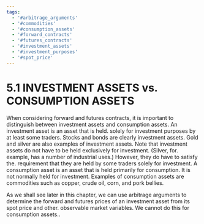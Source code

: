 ```yaml
---
tags:
  - '#arbitrage_arguments'
  - '#commodities'
  - '#consumption_assets'
  - '#forward_contracts'
  - '#futures_contracts'
  - '#investment_assets'
  - '#investment_purposes'
  - '#spot_price'
---
```

# 5.1 INVESTMENT ASSETS vs. CONSUMPTION ASSETS  

When considering forward and futures contracts, it is important to distinguish between investment assets and consumption assets. An investment asset is an asset that is held. solely for investment purposes by at least some traders. Stocks and bonds are clearly investment assets. Gold and silver are also examples of investment assets. Note that investment assets do not have to be held exclusively for investment. (Silver, for. example, has a number of industrial uses.) However, they do have to satisfy the. requirement that they are held by some traders solely for investment. A consumption asset is an asset that is held primarily for consumption. It is not normally held for investment. Examples of consumption assets are commodities such as copper, crude oil, corn, and pork bellies.  

As we shall see later in this chapter, we can use arbitrage arguments to determine the forward and futures prices of an investment asset from its spot price and other. observable market variables. We cannot do this for consumption assets..  
